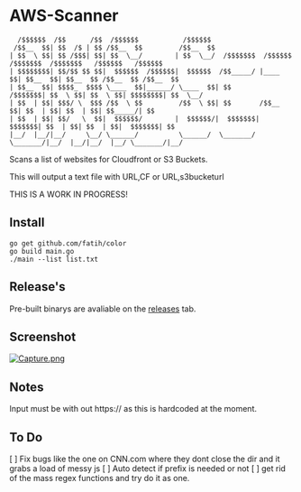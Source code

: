 # AWS-Scanner


```
  /$$$$$$  /$$      /$$  /$$$$$$           /$$$$$$                                                             
 /$$__  $$| $$  /$ | $$ /$$__  $$         /$$__  $$                                                            
| $$  \ $$| $$ /$$$| $$| $$  \__/        | $$  \__/  /$$$$$$$  /$$$$$$  /$$$$$$$  /$$$$$$$   /$$$$$$   /$$$$$$ 
| $$$$$$$$| $$/$$ $$ $$|  $$$$$$  /$$$$$$|  $$$$$$  /$$_____/ |____  $$| $$__  $$| $$__  $$ /$$__  $$ /$$__  $$
| $$__  $$| $$$$_  $$$$ \____  $$|______/ \____  $$| $$        /$$$$$$$| $$  \ $$| $$  \ $$| $$$$$$$$| $$  \__/
| $$  | $$| $$$/ \  $$$ /$$  \ $$         /$$  \ $$| $$       /$$__  $$| $$  | $$| $$  | $$| $$_____/| $$      
| $$  | $$| $$/   \  $$|  $$$$$$/        |  $$$$$$/|  $$$$$$$|  $$$$$$$| $$  | $$| $$  | $$|  $$$$$$$| $$      
|__/  |__/|__/     \__/ \______/          \______/  \_______/ \_______/|__/  |__/|__/  |__/ \_______/|__/   
```





Scans a list of websites for Cloudfront or S3 Buckets.

This will output a text file with URL,CF or URL,s3bucketurl






THIS IS A WORK IN PROGRESS!


Install
------

```
go get github.com/fatih/color
go build main.go
./main --list list.txt
```

Release's
-----

Pre-built binarys are avaliable on the [releases](https://github.com/random-robbie/AWS-Scanner/releases/download/v0.1/Releases-Beta.zip) tab.





Screenshot
------

[![Capture.png](https://s9.postimg.org/a0a819pnj/Capture.png)](https://postimg.org/image/y40zpk84b/)


Notes
-----

Input must be with out https:// as this is hardcoded at the moment.



To Do
-----

[  ] Fix bugs like the one on CNN.com where they dont close the dir and it grabs a load of messy js
[  ] Auto detect if prefix is needed or not
[  ] get rid of the mass regex functions and try do it as one.
